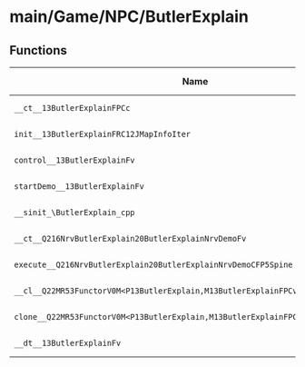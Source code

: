 # main/Game/NPC/ButlerExplain

## Functions

| Name | Address | Match % |
|------|---------|---------|
| `__ct__13ButlerExplainFPCc` | `0x8026DEA8` | :x: (0.0%) |
| `init__13ButlerExplainFRC12JMapInfoIter` | `0x8026DEE4` | :x: (0.0%) |
| `control__13ButlerExplainFv` | `0x8026DFC8` | :x: (0.0%) |
| `startDemo__13ButlerExplainFv` | `0x8026E030` | :x: (0.0%) |
| `__sinit_\ButlerExplain_cpp` | `0x8026E038` | :x: (0.0%) |
| `__ct__Q216NrvButlerExplain20ButlerExplainNrvDemoFv` | `0x8026E040` | :x: (0.0%) |
| `execute__Q216NrvButlerExplain20ButlerExplainNrvDemoCFP5Spine` | `0x8026E050` | :x: (0.0%) |
| `__cl__Q22MR53FunctorV0M<P13ButlerExplain,M13ButlerExplainFPCvPv_v>CFv` | `0x8026E054` | :x: (0.0%) |
| `clone__Q22MR53FunctorV0M<P13ButlerExplain,M13ButlerExplainFPCvPv_v>CFP7JKRHeap` | `0x8026E084` | :x: (0.0%) |
| `__dt__13ButlerExplainFv` | `0x8026E0EC` | :x: (0.0%) |
